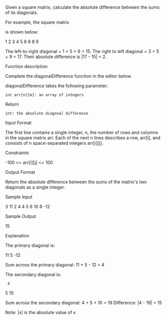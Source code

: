 Given a square matrix, calculate the absolute difference between the sums of its diagonals.

For example, the square matrix

is shown below:

1 2 3
4 5 6
9 8 9  

The left-to-right diagonal = 1 + 5 + 9 = 15. The right to left diagonal = 3 + 5 + 9 = 17. Their absolute difference is |17 - 15| = 2.

Function description

Complete the diagonalDifference function in the editor below.

diagonalDifference takes the following parameter:

    int arr[n][m]: an array of integers

Return

    int: the absolute diagonal difference

Input Format

The first line contains a single integer, n, the number of rows and columns in the square matrix arr.
Each of the next n lines describes a row, arr[i], and consists of n space-separated integers arr[i][j].

Constraints

-100 <= arr[i][j] <= 100

Output Format

Return the absolute difference between the sums of the matrix's two diagonals as a single integer.

Sample Input

3
11 2 4
4 5 6
10 8 -12

Sample Output

15

Explanation

The primary diagonal is:

11
   5
     -12

Sum across the primary diagonal: 11 + 5 - 12 = 4

The secondary diagonal is:

     4
   5
10

Sum across the secondary diagonal: 4 + 5 + 10 = 19
Difference: |4 - 19| = 15

Note: |x| is the absolute value of x
